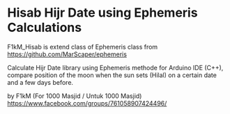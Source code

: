 # Hisab Hijr Date using Ephemeris Calculations
F1kM_Hisab is extend class of Ephemeris class from https://github.com/MarScaper/ephemeris

Calculate Hijr Date library using Ephemeris methode for Arduino IDE (C++), compare position of the moon when the sun sets (Hilal) on a certain date and a few days before.

by F1kM (For 1000 Masjid / Untuk 1000 Masjid) https://www.facebook.com/groups/761058907424496/
